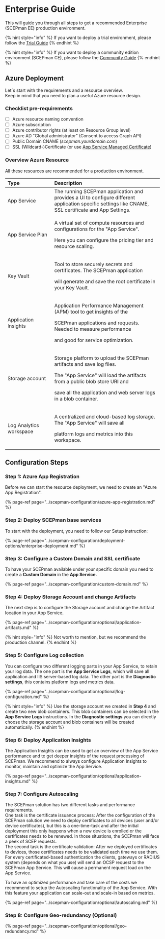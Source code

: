 # Enterprise Guide

This will guide you through all steps to get a recommended Enterprise \(SCEPman EE\) production environment.

{% hint style="info" %}
If you want to deploy a trial environment, please follow the [Trial Guide](trial-guide.md)
{% endhint %}

{% hint style="info" %}
If you want to deploy a community edition environment \(SCEPman CE\), please follow the [Community Guide](community-guide.md)
{% endhint %}

## Azure Deployment

Let´s start with the requirements and a resource overview.  
Keep in mind that you need to plan a useful Azure resource design.

### Checklist pre-requirements

* [ ] Azure resource naming convention
* [ ] Azure subscription
* [ ] Azure contributor rights \(at least on Resource Group level\)
* [ ] Azure AD "Global administrator" \(Consent to access Graph API\)
* [ ] Public Domain CNAME \(_scepman.yourdomain.com_\)
* [ ] SSL \(Wildcard-\)Certificate \(or use [App Service Managed Certificate](https://docs.microsoft.com/en-us/azure/app-service/configure-ssl-certificate#create-a-free-certificate-preview)\)

### Overview Azure Resource

All these resources are recommended for a production environment.

<table>
  <thead>
    <tr>
      <th style="text-align:left">Type</th>
      <th style="text-align:left">Description</th>
    </tr>
  </thead>
  <tbody>
    <tr>
      <td style="text-align:left">App Service</td>
      <td style="text-align:left">The running SCEPman application and provides a UI to configure different
        <br
        />application specific settings like CNAME, SSL certificate and App Settings.</td>
    </tr>
    <tr>
      <td style="text-align:left">App Service Plan</td>
      <td style="text-align:left">
        <p>A virtual set of compute resources and configurations for the &quot;App
          Service&quot;.</p>
        <p>Here you can configure the pricing tier and resource scaling.</p>
      </td>
    </tr>
    <tr>
      <td style="text-align:left">Key Vault</td>
      <td style="text-align:left">
        <p>Tool to store securely secrets and certificates. The SCEPman application</p>
        <p>will generate and save the root certificate in your Key Vault.</p>
      </td>
    </tr>
    <tr>
      <td style="text-align:left">Application Insights</td>
      <td style="text-align:left">
        <p>Application Performance Management (APM) tool to get insights of the</p>
        <p>SCEPman applications and requests. Needed to measure performance</p>
        <p>and good for service optimization.</p>
      </td>
    </tr>
    <tr>
      <td style="text-align:left">Storage account</td>
      <td style="text-align:left">
        <p>Storage platform to upload the SCEPman artifacts and save log files.</p>
        <p>The &quot;App Service&quot; will load the artifacts from a public blob
          store URI and</p>
        <p>save all the application and web server logs in a blob container.</p>
      </td>
    </tr>
    <tr>
      <td style="text-align:left">Log Analytics workspace</td>
      <td style="text-align:left">
        <p>A centralized and cloud-based log storage. The &quot;App Service&quot;
          will save all</p>
        <p>platform logs and metrics into this workspace.</p>
      </td>
    </tr>
  </tbody>
</table>

## Configuration Steps

### Step 1: Azure App Registration

Before we can start the resource deployment, we need to create an "Azure App Registration".

{% page-ref page="../scepman-configuration/azure-app-registration.md" %}

### Step 2: Deploy SCEPman base services

To start with the deployment, you need to follow our Setup instruction:

{% page-ref page="../scepman-configuration/deployment-options/enterprise-deployment.md" %}

### Step 3: Configure a Custom Domain and SSL certificate

To have your SCEPman available under your specific domain you need to create a **Custom Domain** in the **App Service.**

{% page-ref page="../scepman-configuration/custom-domain.md" %}

### Step 4: Deploy Storage Account and change Artifacts

The next step is to configure the Storage account and change the Artifact location in your App Service.

{% page-ref page="../scepman-configuration/optional/application-artifacts.md" %}

{% hint style="info" %}
Not worth to mention, but we recommend the production channel.
{% endhint %}

### Step 5: Configure Log collection

You can configure two different logging parts in your App Service, to retain your log data. The one part is the **App Service Logs**, which will save all application and IIS server-based log data. The other part is the **Diagnostic settings**, this contains platform logs and metrics data.

{% page-ref page="../scepman-configuration/optional/log-configuration.md" %}

{% hint style="info" %}
Use the storage account we created in **Step 4** and create two new blob containers. This blob containers can be selected in the **App Service Logs** instructions. In the **Diagnostic settings** you can directly choose the storage account and blob containers will be created automatically.
{% endhint %}

### Step 6: Deploy Application Insights

The Application Insights can be used to get an overview of the App Service performance and to get deeper insights of the request processing of SCEPman. We recommend to always configure Application Insights to monitor, maintain and optimize the App Service.

{% page-ref page="../scepman-configuration/optional/application-insights.md" %}

### Step 7: Configure Autoscaling

The SCEPman solution has two different tasks and performance requirements.  
One task is the certificate issuance process: After the configuration of the SCEPman solution we need to deploy certificates to all devices \(user and/or device certificates\), but this is a one-time-task and after the initial deployment this only happens when a new device is enrolled or the certificates needs to be renewed. In those situations, the SCEPman will face a peek of SCEP requests.  
The second task is the certificate validation: After we deployed certificates to devices, those certificates needs to be validated each time we use them. For every certificated-based authentication the clients, gateways or RADIUS system \(depends on what you use\) will send an OCSP request to the SCEPman App Service. This will cause a permanent request load on the App Service.

To have an optimized performance and take care of the costs we recommend to setup the Autoscaling functionality of the App Service. With this feature your application can scale-out and scale-in based on metrics.

{% page-ref page="../scepman-configuration/optional/autoscaling.md" %}

### Step 8: Configure Geo-redundancy \(Optional\)

{% page-ref page="../scepman-configuration/optional/geo-redundancy.md" %}



### 

